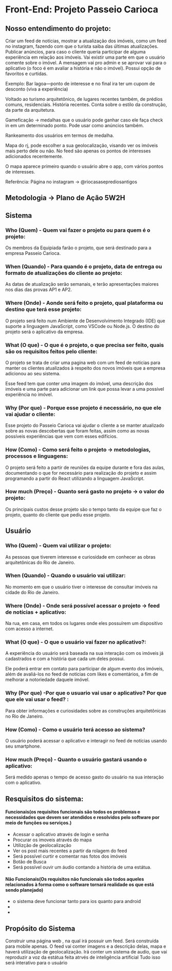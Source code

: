 # Front-End: Projeto Passeio Carioca
## Nosso entendimento do projeto: 

Criar um feed de notícias, mostrar a atualização dos imóveis, como um feed no instagram, fazendo com que o turista saiba das últimas atualizações.
Publicar anúncios, para caso o cliente queria participar de alguma experiência em relação aos imóveis.
Vai existir uma parte em que o usuário comente sobre o imóvel. A mensagem vai pro admin e se aprovar vai para o aplicativo (o foco é em avaliar a história e não o imóvel). Possui opção de favoritos e curtidas.

Exemplo: Bar lagoa—ponto de interesse e no final ira ter um cupom de desconto (viva a experiência)

Voltado ao turismo arquitetônico, de lugares recentes também, de prédios comuns, residenciais. História recentes. Conta sobre o estilo da construção, da parte da arquitetura.

Gameficação -> medalhas que o usuário pode ganhar caso ele faça check in em um determinado ponto. Pode usar como anúncios também.

Rankeamento dos usuários em termos de medalha.

Mapa do rj, pode escolher a sua geolocalização, visando ver os imóveis mais perto dele ou não.
No feed são apenas os pontos de interesses adicionados recentemente.

O mapa aparece primeiro quando o usuário abre o app, com vários pontos de interesses.
 
Referência: Página no instagram -> @riocasaseprediosantigos 

## Metodologia -> Plano de Ação 5W2H
## Sistema
### Who (Quem) - Quem vai fazer o projeto ou para quem é o projeto:

Os membros da Equipiada farão o projeto, que será destinado para a empresa Passeio Carioca.

### When (Quando) - Para quando é o projeto, data de entrega ou formato de atualizações do cliente ao projeto:

As datas de atualização serão semanais, e terão apresentações maiores nos dias das provas AP1 e AP2.

### Where (Onde) -  Aonde será feito o projeto, qual plataforma ou destino que terá esse projeto:

O projeto será feito num Ambiente de Desenvolvimento Integrado (IDE) que suporte a linguagem JavaScript, como VSCode ou Node.js. O destino do projeto será o aplicativo da empresa.

### What (O que) - O que é o projeto, o que precisa ser feito, quais são os requisitos feitos pelo cliente:

O projeto se trata de criar uma pagina web com um feed de noticias para manter os clientes atualizados à respeito dos novos imóveis  que a empresa adicionou ao seu sistema. 

Esse feed tem que conter uma imagem do imóvel, uma descrição dos imóveis e uma parte para adicionar um link que possa levar a uma possível experiência no imóvel.

### Why (Por que) - Porque esse projeto é necessário, no que ele vai ajudar o cliente:

Esse projeto do Passeio Carioca vai ajudar o cliente a se manter atualizado sobre as novas descobertas que foram feitas, assim como as novas possíveis experiências que vem com esses edifícios.

### How (Como) - Como será feito o projeto -> metodologias, processos e linguagens:

O projeto será feito a partir de reuniões da equipe durante e fora das aulas, documentando o que for necessário para realização do projeto e assim programando a partir do React utilizando a linguagem JavaScript.

### How much (Preço) - Quanto será gasto no projeto -> o valor do projeto: 

Os principais custos desse projeto são o tempo tanto da equipe que faz o projeto, quanto do cliente que pediu esse projeto.

## Usuário
### Who (Quem) - Quem vai utilizar o projeto:
As pessoas que tiverem interesse e curiosidade em conhecer as obras arquitetônicas do Rio de Janeiro.

### When (Quando) - Quando o usuário vai utilizar:
No momento em que o usuário tiver o interesse de consultar imóveis na cidade do Rio de Janeiro.

### Where (Onde) -  Onde será possível acessar o projeto -> feed de notícias + aplicativo:
Na rua, em casa, em todos os lugares onde eles possuírem um dispositivo com acesso a internet.

### What (O que) - O que o usuário vai fazer no aplicativo?:
A experiência do usuário será baseada na sua interação com os imóveis já cadastrados e com a história que cada um deles possui. 

Ele poderá entrar em contato para participar de algum evento dos imóveis, além de avaliá-los no feed de notícias com likes e comentários, a fim de melhorar a notoriedade daquele imóvel.

### Why (Por que) -Por que o usuario vai usar o aplicativo? Por que que ele vai usar o feed? :
Para obter informações e curiosidades sobre as construções arquitetônicas no Rio de Janeiro. 

### How (Como) - Como o usuário terá acesso ao sistema?
O usuário poderá acessar o aplicativo e interagir no feed de notícias usando seu smartphone.

### How much (Preço) - Quanto o usuário gastará usando o aplicativo: 
Será medido apenas o tempo de acesso gasto do usuário na sua interação com o aplicativo.

## Resquisitos do sistema:

#### Funcionais(os requisitos funcionais são todos os problemas e necessidades que devem ser atendidos e resolvidos pelo software por meio de funções ou serviços.)
-  Acessar o aplicativo através de login e senha  
-  Procurar os imoveis através do mapa
-  Utilizção de  geolocalização 
-  Ver os post mais recentes a partir da rolagem do feed
-  Será possível curtir e comentar nas fotos dos imóveis
-  Botão de Busca
-  Será possível ouvir um áudio contando a história de uma estátua.
  
  
 



#### Não Funcionais(Os requisitos não funcionais são todos aqueles relacionados à forma como o software tornará realidade os que está sendo planejado)
- o sistema deve funcionar tanto para ios quanto para android
- 
- 


## Propósito do Sistema
Construir uma página web , na qual irá possuir um feed. Será construída para mobile apenas. 
O feed vai conter imagens e a descrição delas, mapa e haverá utilização de geolocalização.
Irá conter um sistema de audio, que vai reproduzir a voz da estátua feita atrvés de inteligência artificial
Tudo isso será interativo para o usuário


